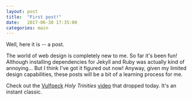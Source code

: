 ```yaml
---
layout: post
title:  "First post!"
date:   2017-06-30 17:35:00
categories: main
---
```

Well, here it is -- a post.

The world of web design is completely new to me. So far it's been fun! Although installing dependencies for Jekyll and Ruby was actually kind of annoying... But I think I've got it figured out now! Anyway, given my limited design capabilities, these posts will be a bit of a learning process for me.

Check out the [Vulfpeck](http://vulfpeck.com/) *Holy Trinities* [video](https://www.youtube.com/watch?v=wsooA4Bro40) that dropped today. It's an instant classic.